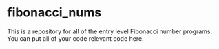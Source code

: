 fibonacci_nums
==============

This is a repository for all of the entry level Fibonacci number programs. You can put all of your code relevant code here.
